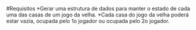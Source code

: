 #Requisitos
*Gerar uma estrutura de dados para manter o estado de cada uma das casas de um jogo da velha.
*Cada casa do jogo  da velha  poderá estar vazia, ocupada pelo 1o jogador ou ocupada pelo 2o jogador.
